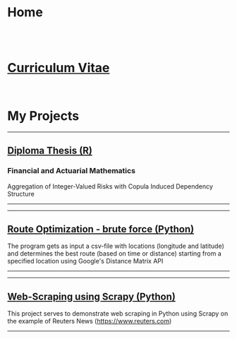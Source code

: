 # Home

<br><br>

# [Curriculum Vitae](/curriculum_vitae)

<br>

# My Projects

---

## [Diploma Thesis (R)](/diploma_thesis)

### Financial and Actuarial Mathematics

Aggregation of Integer-Valued Risks with Copula Induced Dependency Structure

---

---
## [Route Optimization - brute force (Python)](/python_route_optimization)

The program gets as input a csv-file with locations (longitude and latitude) and determines the best route (based on time or distance) starting from a specified location using Google's Distance Matrix API

---

---
## [Web-Scraping using Scrapy (Python)]()

This project serves to demonstrate web scraping in Python using Scrapy on the example of Reuters News (https://www.reuters.com)

---
